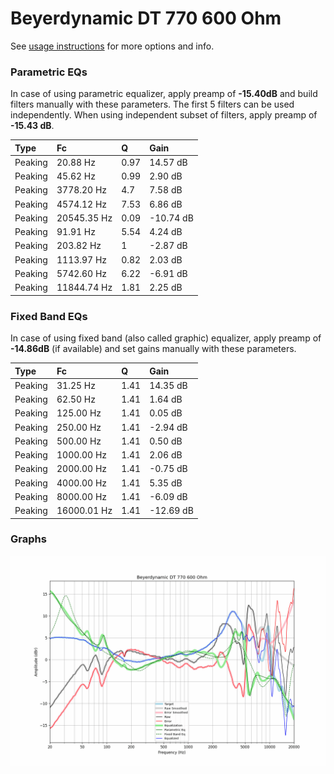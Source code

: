 # Beyerdynamic DT 770 600 Ohm
See [usage instructions](https://github.com/jaakkopasanen/AutoEq#usage) for more options and info.

### Parametric EQs
In case of using parametric equalizer, apply preamp of **-15.40dB** and build filters manually
with these parameters. The first 5 filters can be used independently.
When using independent subset of filters, apply preamp of **-15.43 dB**.

| Type    | Fc          |    Q | Gain      |
|:--------|:------------|:-----|:----------|
| Peaking | 20.88 Hz    | 0.97 | 14.57 dB  |
| Peaking | 45.62 Hz    | 0.99 | 2.90 dB   |
| Peaking | 3778.20 Hz  | 4.7  | 7.58 dB   |
| Peaking | 4574.12 Hz  | 7.53 | 6.86 dB   |
| Peaking | 20545.35 Hz | 0.09 | -10.74 dB |
| Peaking | 91.91 Hz    | 5.54 | 4.24 dB   |
| Peaking | 203.82 Hz   | 1    | -2.87 dB  |
| Peaking | 1113.97 Hz  | 0.82 | 2.03 dB   |
| Peaking | 5742.60 Hz  | 6.22 | -6.91 dB  |
| Peaking | 11844.74 Hz | 1.81 | 2.25 dB   |

### Fixed Band EQs
In case of using fixed band (also called graphic) equalizer, apply preamp of **-14.86dB**
(if available) and set gains manually with these parameters.

| Type    | Fc          |    Q | Gain      |
|:--------|:------------|:-----|:----------|
| Peaking | 31.25 Hz    | 1.41 | 14.35 dB  |
| Peaking | 62.50 Hz    | 1.41 | 1.64 dB   |
| Peaking | 125.00 Hz   | 1.41 | 0.05 dB   |
| Peaking | 250.00 Hz   | 1.41 | -2.94 dB  |
| Peaking | 500.00 Hz   | 1.41 | 0.50 dB   |
| Peaking | 1000.00 Hz  | 1.41 | 2.06 dB   |
| Peaking | 2000.00 Hz  | 1.41 | -0.75 dB  |
| Peaking | 4000.00 Hz  | 1.41 | 5.35 dB   |
| Peaking | 8000.00 Hz  | 1.41 | -6.09 dB  |
| Peaking | 16000.01 Hz | 1.41 | -12.69 dB |

### Graphs
![](./Beyerdynamic%20DT%20770%20600%20Ohm.png)
